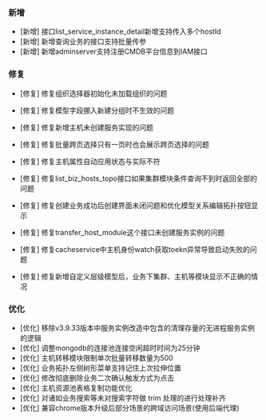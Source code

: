 ### 新增

-  [新增] 接口list_service_instance_detail新增支持传入多个hostId 
-  [新增] 新增查询业务的接口支持批量传参
-  [新增] 新增adminserver支持注册CMDB平台信息到IAM接口 

### 修复

-  [修复] 修复组织选择器初始化未加载组织的问题
-  [修复] 修复模型字段挪入新建分组时不生效的问题
-  [修复] 修复新增主机未创建服务实现的问题 
-  [修复] 修复批量跨页选择只有一页时也会展示跨页选择的问题
-  [修复] 修复主机属性自动应用状态与实际不符

-  [修复] 修复list_biz_hosts_topo接口如果集群模块条件查询不到时返回全部的问题
-  [修复] 修复创建业务成功后创建界面未闭问题和优化模型关系编辑拓扑按钮显示
-  [修复] 修复transfer_host_module这个接口未创建服务实例的问题
-  [修复] 修复cacheservice中主机身份watch获取toekn异常导致启动失败的问题
-  [修复] 修复新增自定义层级模型后，业务下集群、主机等模块显示不正确的情况

### 优化

-  [优化] 移除v3.9.33版本中服务实例改造中包含的清理存量的无进程服务实例的逻辑
-  [优化] 调整mongodb的连接池连接空闲超时时间为25分钟
-  [优化] 主机转移模块限制单次批量转移数量为500
-  [优化] 业务拓扑左侧树形菜单支持记住上次拉伸位置
-  [优化] 修改彻底删除业务二次确认触发方式为点击
-  [优化] 主机资源池表格复制功能优化
-  [优化] 对诸如业务搜索等未对搜索字符做 trim 处理的进行处理补齐
-  [优化] 兼容chrome版本升级后部分场景的跨域访问场景(使用后端代理)
